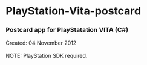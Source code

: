 # PlayStation-Vita-postcard
### Postcard app for PlayStatation VITA (C#)
Created: 04 November 2012
<br><br>
NOTE: PlayStation SDK required.
